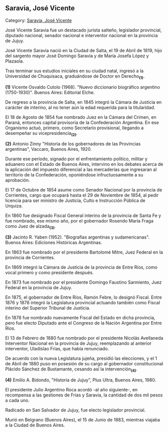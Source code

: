 ## Saravia, José Vicente

Category: [Saravia, José Vicente](http://descubrircorrientes.com.ar/2012/index.php/2652-biografias/r-s-t-u-v-x-y-z/saravia-jose-vicente)

José Vicente Saravia fue un destacado jurista salteño, legislador provincial, diputado nacional, senador nacional e interventor nacional en la provincia de Jujuy.

José Vicente Saravia nació en la Ciudad de Salta, el 19 de Abril de 1819, hijo del sargento mayor José Domingo Saravia y de María Josefa López y Plazaola.

Tras terminar sus estudios iniciales en su ciudad natal, ingresó a la Universidad de Chuquisaca, graduándose de Doctor en Derecho<sub><strong>(1)</strong></sub>.

**(1)** Vicente Osvaldo Cutolo (1968). "Nuevo diccionario biográfico argentino (1750-1930)". Buenos Aires: Editorial Elche.

De regreso a la provincia de Salta, en 1845 integró la Cámara de Justicia en carácter de interino, al no tener aún la edad requerida para la titularidad.

El 18 de Agosto de 1854 fue nombrado Juez en la Cámara del Crimen, en Paraná, entonces capital provisoria de la Confederación Argentina. En ese Organismo actuó, primero, como Secretario provisional, llegando a desempeñar su vicepresidencia<sub><strong>(2)</strong></sub>.

**(2)** Antonio Zinny "Historia de los gobernadores de las Provincias argentinas", Vaccaro, Buenos Aires, 1920.

Durante ese período, signado por el enfrentamiento político, militar y aduanero con el Estado de Buenos Aires, intervino en los debates acerca de la aplicación del impuesto diferencial a las mercaderías que ingresaran al territorio de la Confederación, oponiéndose infructuosamente a su aprobación.

El 17 de Octubre de 1854 asume como Senador Nacional por la provincia de Corrientes, cargo que ocupará hasta el 29 de Noviembre de 1854, al pedir licencia para ser ministro de Justicia, Culto e Instrucción Pública de Urquiza.

En 1860 fue designado Fiscal General interino de la provincia de Santa Fe y fue nombrado, ese mismo año, por el gobernador Rosendo María Fraga como Juez de alzada<sub><strong>(3)</strong></sub>.

**(3)** Jacinto R. Yaben (1952). "Biografías argentinas y sudamericanas". Buenos Aires: Ediciones Históricas Argentinas.

En 1863 fue nombrado por el presidente Bartolomé Mitre, Juez Federal en la provincia de Corrientes.

En 1869 integró la Cámara de Justicia de la provincia de Entre Ríos, como vocal primero y como presidente después.

En 1873 fue nombrado por el presidente Domingo Faustino Sarmiento, Juez Federal en la provincia de Jujuy.

En 1875, el gobernador de Entre Ríos, Ramón Febre, lo designó Fiscal. Entre 1876 y 1878 integró la Legislatura provincial actuando también como Fiscal interino del Superior Tribunal de Justicia.

En 1878 fue nombrado nuevamente Fiscal del Estado en dicha provincia, pero fue electo Diputado ante el Congreso de la Nación Argentina por Entre Ríos.

El 13 de Febrero de 1880 fue nombrado por el presidente Nicolás Avellaneda Interventor Nacional en la provincia de Jujuy, reemplazando al anterior interventor, Uladislao Frías, que había renunciado.

De acuerdo con la nueva Legislatura jujeña, presidió las elecciones, y el 1 de Abril de 1880 puso en posesión de su cargo al gobernador constitucional Plácido Sánchez de Bustamante, cesando así la intervención<sub><strong>(4)</strong></sub>.

**(4)** Emilio A. Bidondo, "Historia de Jujuy", Plus Ultra, Buenos Aires, 1980.

El presidente Julio Argentino Roca acordó -al año siguiente-, en recompensa a las gestiones de Frias y Saravia, la cantidad de dos mil pesos a cada uno.

Radicado en San Salvador de Jujuy, fue electo legislador provincial.

Murió en Belgrano (Buenos Aires), el 15 de Junio de 1883, mientras viajaba a la Ciudad de Buenos Aires.